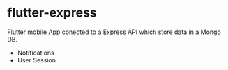 # flutter-express
Flutter mobile App conected to a Express API which store data in a Mongo DB.

* Notifications
* User Session
